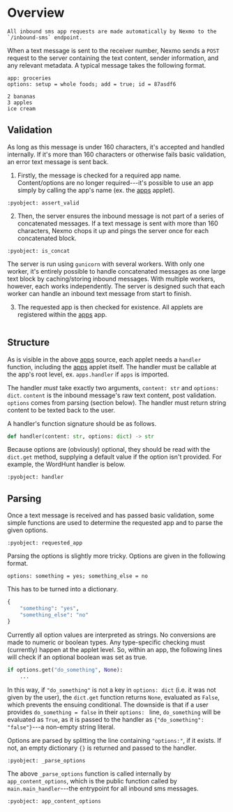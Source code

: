 # Overview


```{note}
All inbound sms app requests are made automatically by Nexmo to the `/inbound-sms` endpoint.
```


When a text message is sent to the receiver number, Nexmo sends a `POST` request to the server containing the text content, sender information, and any relevant metadata. A typical message takes the following format.

```text
app: groceries
options: setup = whole foods; add = true; id = 87asdf6

2 bananas
3 apples
ice cream
```

## Validation

As long as this message is under 160 characters, it's accepted and handled internally. If it's more than 160 characters or otherwise fails basic validation, an error text message is sent back.

1. Firstly, the message is checked for a required app name. Content/options are no longer required---it's possible to use an app simply by calling the app's name (ex. the [apps](apps.md) applet).

```{literalinclude} ../../../parsing.py
:pyobject: assert_valid
```

2. Then, the server ensures the inbound message is not part of a series of concatenated messages. If a text message is sent with more than 160 characters, Nexmo chops it up and pings the server once for each concatenated block.  

```{literalinclude} ../../../parsing.py
:pyobject: is_concat
```  

The server is run using `gunicorn` with several workers. With only one worker, it's entirely possible to handle concatenated messages as one large text block by caching/storing inbound messages. With multiple workers, however, each works independently. The server is designed such that each worker can handle an inbound text message from start to finish.

3. The requested app is then checked for existence. All applets are registered within the [apps](apps) app.  

```{literalinclude} ../../../apps/__init__.py
```


## Structure

As is visible in the above [apps](apps.md) source, each applet needs a `handler` function, including the [apps](apps.md) applet itself. The handler must be callable at the app's root level, ex. `apps.handler` if `apps` is imported.

The handler *must* take exactly two arguments, `content: str` and `options: dict`. `content` is the inbound message's raw text content, post validation. `options` comes from parsing (section below). The handler must return string content to be texted back to the user.

A handler's function signature should be as follows.

```python
def handler(content: str, options: dict) -> str
```

Because options are (obviously) optional, they should be read with the `dict.get` method, supplying a default value if the option isn't provided. For example, the WordHunt handler is below.

```{literalinclude} ../../../wordhunt/__init__.py
:pyobject: handler
```


## Parsing

Once a text message is received and has passed basic validation, some simple functions are used to determine the requested app and to parse the given options. 

```{literalinclude} ../../../parsing.py
:pyobject: requested_app
```

Parsing the options is slightly more tricky. Options are given in the following format.

```text
options: something = yes; something_else = no
```

This has to be turned into a dictionary.

```python
{
    "something": "yes",
    "something_else": "no"
}
```

Currently all option values are interpreted as strings. No conversions are made to numeric or boolean types. Any type-specific checking must (currently) happen at the applet level. So, within an app, the following lines will check if an optional boolean was set as true.

```python
if options.get("do_something", None):
    ...
```

In this way, if `"do_something"` is not a key in `options: dict` (i.e. it was not given by the user), the `dict.get` function returns `None`, evaluated as `False`, which prevents the ensuing conditional. The downside is that if a user provides `do_something = false` in their `options: ` line, `do_something` will be evaluated as `True`, as it is passed to the handler as `{"do_something": "false"}`---a non-empty string literal.

Options are parsed by splitting the line containing `"options:"`, if it exists. If not, an empty dictionary `{}` is returned and passed to the handler.

```{literalinclude} ../../../parsing.py
:pyobject: _parse_options
```

The above `_parse_options` function is called internally by `app_content_options`, which is the public function called by `main.main_handler`---the entrypoint for all inbound sms messages.

```{literalinclude} ../../../parsing.py
:pyobject: app_content_options
```